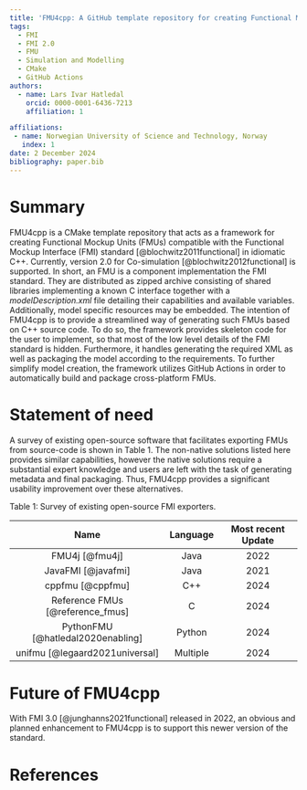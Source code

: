 ```yaml
---
title: 'FMU4cpp: A GitHub template repository for creating Functional Mockup Units in C++'
tags:
  - FMI
  - FMI 2.0
  - FMU
  - Simulation and Modelling
  - CMake
  - GitHub Actions
authors:
  - name: Lars Ivar Hatledal
    orcid: 0000-0001-6436-7213
    affiliation: 1

affiliations:
 - name: Norwegian University of Science and Technology, Norway
   index: 1
date: 2 December 2024
bibliography: paper.bib
---
```


# Summary

FMU4cpp is a CMake template repository that acts as a framework for creating Functional Mockup Units (FMUs) compatible with the Functional Mockup Interface (FMI) standard [@blochwitz2011functional] in idiomatic C++. 
Currently, version 2.0 for Co-simulation [@blochwitz2012functional] is supported.
In short, an FMU is a component implementation the FMI standard. They are distributed as zipped archive consisting of shared libraries implementing a known 
C interface together with a _modelDescription.xml_ file detailing their capabilities and available variables. Additionally, model specific resources may be embedded.
The intention of FMU4cpp is to provide a streamlined way of generating such FMUs based on C++ source code.
To do so, the framework provides skeleton code for the user to implement, 
so that most of the low level details of the FMI standard is hidden. 
Furthermore, it handles generating the required XML as well as packaging the model according to the requirements. 
To further simplify model creation, the framework utilizes GitHub Actions in order to automatically build and package cross-platform FMUs.


# Statement of need

A survey of existing open-source software that facilitates exporting FMUs from source-code is shown in Table 1.
The non-native solutions listed here provides similar capabilities, however the native solutions require a substantial expert knowledge 
and users are left with the task of generating metadata and final packaging. 
Thus, FMU4cpp provides a significant usability improvement over these alternatives.


Table 1: Survey of existing open-source FMI exporters.

|               Name                | Language | Most recent Update |
|:---------------------------------:|:--------:|:------------------:|
|         FMU4j   [@fmu4j]          |   Java   |        2022        |
|        JavaFMI  [@javafmi]        |   Java   |        2021        |
|        cppfmu   [@cppfmu]         |   C++    |        2024        |
| Reference FMUs [@reference_fmus]  |    C     |        2024        |
| PythonFMU [@hatledal2020enabling] |  Python  |        2024        |
|  unifmu [@legaard2021universal]   | Multiple |        2024        |

# Future of FMU4cpp

With FMI 3.0 [@junghanns2021functional] released in 2022, an obvious and planned enhancement to FMU4cpp is to support this newer version of the standard.

# References